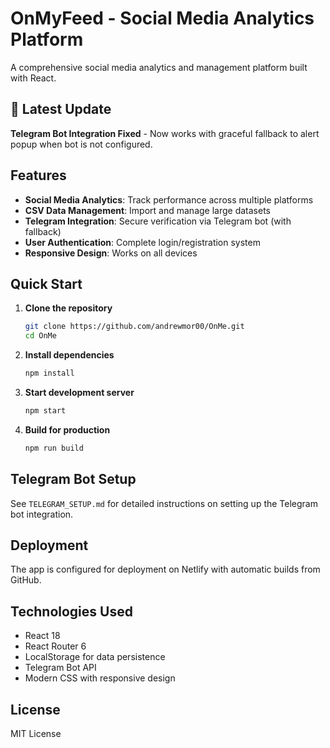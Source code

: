 # OnMyFeed - Social Media Analytics Platform

A comprehensive social media analytics and management platform built with React.

## 🚀 Latest Update
**Telegram Bot Integration Fixed** - Now works with graceful fallback to alert popup when bot is not configured.

## Features

- **Social Media Analytics**: Track performance across multiple platforms
- **CSV Data Management**: Import and manage large datasets
- **Telegram Integration**: Secure verification via Telegram bot (with fallback)
- **User Authentication**: Complete login/registration system
- **Responsive Design**: Works on all devices

## Quick Start

1. **Clone the repository**
   ```bash
   git clone https://github.com/andrewmor00/OnMe.git
   cd OnMe
   ```

2. **Install dependencies**
   ```bash
   npm install
   ```

3. **Start development server**
   ```bash
   npm start
   ```

4. **Build for production**
   ```bash
   npm run build
   ```

## Telegram Bot Setup

See `TELEGRAM_SETUP.md` for detailed instructions on setting up the Telegram bot integration.

## Deployment

The app is configured for deployment on Netlify with automatic builds from GitHub.

## Technologies Used

- React 18
- React Router 6
- LocalStorage for data persistence
- Telegram Bot API
- Modern CSS with responsive design

## License

MIT License
